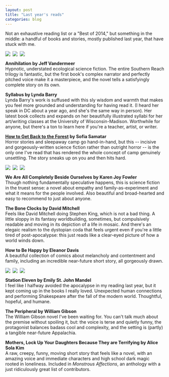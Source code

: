 ```yaml
---
layout: post
title: "Last year's reads"
categories: blog
---
```

Not an exhaustive reading list or a "Best of 2014," but something in the middle: a handful of books and stories, mostly published last year, that have stuck with me.

<a href="http://www.fsgoriginals.com/books/detail/annihilation"><img src="{{ ASSET_PATH }}/images/annihilation.jpg" style="display: inline; margin-left: 0px; max-height: 280px; padding-right: 7px;"></a><a href="https://www.drawnandquarterly.com/syllabus"><img src="{{ ASSET_PATH }}/images/syllabus.jpg" style="display: inline; margin-left: 0px; max-height: 280px; padding-right: 7px;"><a href="http://weightlessbooks.com/format/magazine/lightspeed-magazine-issue-46/"><img src="{{ ASSET_PATH }}/images/lightspeed46.jpg" style="display: inline; max-height: 280px; margin-right: auto;"></a>

**Annihilation by Jeff Vandermeer**  
Hypnotic, understated ecological science fiction. The entire Southern Reach trilogy is fantastic, but the first book's complex narrator and perfectly pitched voice make it a masterpiece, and the novel tells a satisfyingly complete story on its own.

**Syllabus by Lynda Barry**  
Lynda Barry's work is suffused with this sly wisdom and warmth that makes you feel more grounded and understanding for having read it. (I heard her speak in DC about a year ago, and she's the same way in person). Her latest book collects and expands on her beautifully illustrated syllabi for her art/writing classes at the University of Wisconsin-Madison. Worthwhile for anyone, but there's a ton to learn here if you're a teacher, artist, or writer.

**[How to Get Back to the Forest](http://www.lightspeedmagazine.com/fiction/how-to-get-back-to-the-forest/) by Sofia Samatar**  
Horror stories and sleepaway camp go hand-in-hand, but this -- incisive and gorgeously-written science fiction rather than outright horror -- is the only one I've read that has rendered the whole concept of camp genuinely unsettling. The story sneaks up on you and then hits hard.

<a href="http://www.indiebound.org/book/9780399162091"><img src="{{ ASSET_PATH }}/images/weareall.jpg" style="display: inline; margin-left: 0px; max-height: 280px; padding-right: 7px;"></a><a href="http://www.indiebound.org/book/9781400065677"><img src="{{ ASSET_PATH }}/images/boneclocks.jpg" style="display: inline; margin-left: 0px; max-height: 280px; padding-right: 7px;"></a><a href="http://www.fantagraphics.com/browse-shop/how-to-be-happy-pre-order--4.html?vmcchk=1"><img src="{{ ASSET_PATH }}/images/howtobehappy.jpg" style="display: inline; max-height: 280px; margin-right: auto;"></a>

**We Are All Completely Beside Ourselves by Karen Joy Fowler**  
Though nothing fundamentally speculative happens, this is science fiction in the truest sense: a novel about empathy and family-as-experiment and what it means for the people involved. Also beautiful and broad-hearted and easy to recommend to just about anyone.

**The Bone Clocks by David Mitchell**  
Feels like David Mitchell doing Stephen King, which is not a bad thing. A little sloppy in its fantasy worldbuilding, sometimes, but compulsively readable and moving in its depiction of a life in mosaic. And there's an elegaic realism to the dystopian coda that feels urgent even if you're a little tired of post-apocalypse: this just reads like a clear-eyed picture of how a world winds down.

**How to Be Happy by Eleanor Davis**  
A beautiful collection of comics about melancholy and contentment and family, including an incredible near-future short story, all gorgeously drawn.

<a href="http://www.indiebound.org/book/9780385353304"><img src="{{ ASSET_PATH }}/images/stationeleven.jpg" style="display: inline; margin-left: 0px; max-height: 280px; padding-right: 7px;"></a><a href="http://www.indiebound.org/book/9780399158445"><img src="{{ ASSET_PATH }}/images/peripheral.jpg" style="display: inline; margin-left: 0px; max-height: 280px; padding-right: 7px;"></a><a href="http://www.indiebound.org/book/9780763664732"><img src="{{ ASSET_PATH }}/images/monstrous.jpg" style="display: inline; max-height: 280px; margin-right: auto;"></a>

**Station Eleven by Emily St. John Mandel**  
I feel like I halfway avoided the apocalypse in my reading last year, but it kept coming up in the books I really loved. Unexpected human connections and performing Shakespeare after the fall of the modern world. Thoughtful, hopeful, and humane.

**The Peripheral by William Gibson**  
The William Gibson novel I've been waiting for. You can't talk much about the premise without spoiling it, but: the voice is terse and quietly funny, the protagonist balances badass cool and complexity, and the setting is (partly) a tangible near-future Appalachia.

**Mothers, Lock Up Your Daughters Because They are Terrifying by Alice Sola Kim**  
A raw, creepy, funny, moving short story that feels like a novel, with an amazing voice and immediate characters and high school dark magic rooted in loneliness. Included in *Monstrous Affections*, an anthology with a just ridiculously great list of contributors. 


